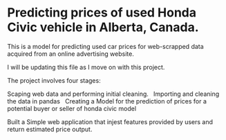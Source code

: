 # Predicting prices of used Honda Civic vehicle in Alberta, Canada.
This is a model for predicting used car prices for web-scrapped data acquired from an online advertising website.

I will be updating this file as I move on with this project.

The project involves four stages:

Scaping web data and performing initial cleaning.
 
Importing and cleaning the data in pandas
 
Creating a Model for the prediction of prices for a potential buyer or seller of honda civic model

Built a Simple web application that injest features provided by users and return estimated price output.
